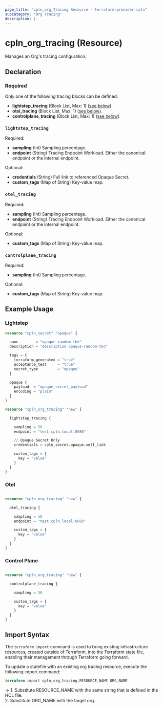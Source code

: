 ```yaml
---
page_title: "cpln_org_Tracing Resource - terraform-provider-cpln"
subcategory: "Org Tracing"
description: |-
---
```


# cpln_org_tracing (Resource)

Manages an Org's tracing configuration.

## Declaration

### Required

Only one of the following tracing blocks can be defined:

- **lightstep_tracing** (Block List, Max: 1) ([see below](#nestedblock--lightstep_tracing)).
- **otel_tracing** (Block List, Max: 1) ([see below](#nestedblock--otel_tracing)).
- **controlplane_tracing** (Block List, Max: 1) ([see below](#nestedblock--controlplane_tracing)).

<a id="nestedblock--lightstep_tracing"></a>

### `lightstep_tracing`

Required:

- **sampling** (Int) Sampling percentage.
- **endpoint** (String) Tracing Endpoint Workload. Either the canonical endpoint or the internal endpoint.

Optional:

- **credentials** (String) Full link to referenced Opaque Secret.
- **custom_tags** (Map of String) Key-value map.

<a id="nestedblock--otel_tracing"></a>

### `otel_tracing`

Required:

- **sampling** (Int) Sampling percentage.
- **endpoint** (String) Tracing Endpoint Workload. Either the canonical endpoint or the internal endpoint.

Optional:

- **custom_tags** (Map of String) Key-value map.

<a id="nestedblock--controlplane_tracing"></a>

### `controlplane_tracing`

Required:

- **sampling** (Int) Sampling percentage.

Optional:

- **custom_tags** (Map of String) Key-value map.

## Example Usage

### Lightstep

```terraform
resource "cpln_secret" "opaque" {

  name        = "opaque-random-tbd"
  description = "description opaque-random-tbd"

  tags = {
    terraform_generated = "true"
    acceptance_test     = "true"
    secret_type         = "opaque"
  }

  opaque {
    payload  = "opaque_secret_payload"
    encoding = "plain"
  }
}

resource "cpln_org_tracing" "new" {

  lightstep_tracing {

    sampling = 50
    endpoint = "test.cpln.local:8080"

    // Opaque Secret Only
    credentials = cpln_secret.opaque.self_link

    custom_tags = {
      key = "value"
    }
  }
}
```

### Otel

```terraform

resource "cpln_org_tracing" "new" {

  otel_tracing {

    sampling = 50
    endpoint = "test.cpln.local:8080"

    custom_tags = {
      key = "value"
    }
  }
}
```

### Control Plane

```terraform

resource "cpln_org_tracing" "new" {

  controlplane_tracing {

    sampling = 50

    custom_tags = {
      key = "value"
    }
  }
}
```

## Import Syntax

The `terraform import` command is used to bring existing infrastructure resources, created outside of Terraform, into the Terraform state file, enabling their management through Terraform going forward.

To update a statefile with an existing org tracing resource, execute the following import command:

```terraform
terraform import cpln_org_tracing.RESOURCE_NAME ORG_NAME
```

-> 1. Substitute RESOURCE_NAME with the same string that is defined in the HCL file.<br/>2. Substitute ORG_NAME with the target org.
